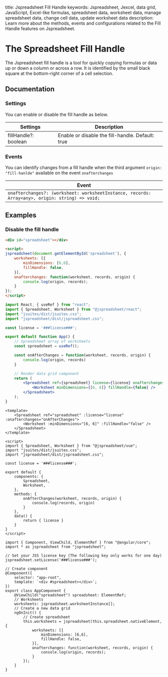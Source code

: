 title: Jspreadsheet Fill Handle
keywords: Jspreadsheet, Jexcel, data grid, JavaScript, Excel-like formulas, spreadsheet data, worksheet data, manage spreadsheet data, change cell data, update worksheet data
description: Learn more about the methods, events and configurations related to the Fill Handle features on Jspreadsheet.

# The Spreadsheet Fill Handle

The Jspreadsheet fill handle is a tool for quickly copying formulas or data up or down a column or across a row. It is identified by the small black square at the bottom-right corner of a cell selection.

## Documentation

### Settings

You can enable or disable the fill handle as below.

| Settings             | Description                                       |
|----------------------|---------------------------------------------------|
| fillHandle?: boolean | Enable or disable the fill-handle. Default: true  |

### Events

You can identify changes from a fill handle when the third argument `origin: "fill-hanlde"` available on the event `onafterchanges`

| Event                                                                                           |
|-------------------------------------------------------------------------------------------------|
| `onafterchanges?: (worksheet: worksheetInstance, records: Array<any>, origin: string) => void;` |

 

## Examples

### Disable the fill handle

```html
<div id="spreadsheet"></div>

<script>
jspreadsheet(document.getElementById('spreadsheet'), {
    worksheets: [{
        minDimensions: [6,6],
        fillHandle: false,
    }],
    onafterchanges: function(worksheet, records, origin) {
        console.log(origin, records);    
    }
});
</script>
```
```jsx
import React, { useRef } from "react";
import { Spreadsheet, Worksheet } from "@jspreadsheet/react";
import "jsuites/dist/jsuites.css";
import "jspreadsheet/dist/jspreadsheet.css";

const license = '###license###';

export default function App() {
    // Spreadsheet array of worksheets
    const spreadsheet = useRef();

    const onAfterChanges = function(worksheet, records, origin) {
        console.log(origin, records)
    }

    // Render data grid component
    return (
        <Spreadsheet ref={spreadsheet} license={license} onafterchanges={onAfterChanges}>
            <Worksheet minDimensions={[6, 6]} fillHandle={false} />
        </Spreadsheet>
    );
}
```
```vue
<template>
    <Spreadsheet ref="spreadsheet" :license="license" :onafterchanges="onAfterChanges">
        <Worksheet :minDimensions="[6, 6]" :fillHandle="false" />
    </Spreadsheet>
</template>

<script>
import { Spreadsheet, Worksheet } from "@jspreadsheet/vue";
import "jsuites/dist/jsuites.css";
import "jspreadsheet/dist/jspreadsheet.css";

const license = '###license###';

export default {
    components: {
        Spreadsheet,
        Worksheet,
    },
    methods: {
        onAfterChanges(worksheet, records, origin) {
            console.log(records, origin)
        }
    },
    data() {
        return { license }
    }
}
</script>
```
```angularjs
import { Component, ViewChild, ElementRef } from "@angular/core";
import * as jspreadsheet from "jspreadsheet";

// Set your JSS license key (The following key only works for one day)
jspreadsheet.setLicense('###license###');

// Create component
@Component({
    selector: "app-root",
    template: `<div #spreadsheet></div>`;
})
export class AppComponent {
    @ViewChild("spreadsheet") spreadsheet: ElementRef;
    // Worksheets
    worksheets: jspreadsheet.worksheetInstance[];
    // Create a new data grid
    ngOnInit() {
        // Create spreadsheet
        this.worksheets = jspreadsheet(this.spreadsheet.nativeElement, {
            worksheets: [{
                minDimensions: [6,6],
                fillHandle: false,
            }],
            onafterchanges: function(worksheet, records, origin) {
                console.log(origin, records);    
            }
        });
    }
}
```
